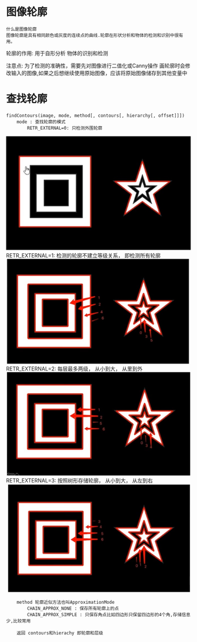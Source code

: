 # 图像轮廓
    什么是图像轮廓
    图像轮廓是具有相同颜色或灰度的连续点的曲线.轮廓在形状分析和物体的检测和识别中很有用。

轮廓的作用:
    用于自形分析
    物体的识别和检测

注意点:
    为了检测的准确性，需要先对图像进行二值化或Canny操作
    画轮廓时会修改输入的图像,如果之后想继续使用原始图像，应该将原始图像储存到其他变量中

# 查找轮廓
    findContours(image, mode, method[, contours[, hierarchy[, offset]]])
        mode : 查找轮廓的模式
            RETR_EXTERNAL=0: 只检测外围轮廓
![这是图片](./img/24.jpg "Magic Gardens")
            RETR_EXTERNAL=1: 检测的轮廓不建立等级关系， 即检测所有轮廓
![这是图片](./img/25.jpg "Magic Gardens")
            RETR_EXTERNAL=2: 每层最多两级， 从小到大， 从里到外
![这是图片](./img/26.jpg "Magic Gardens")
            RETR_EXTERNAL=3: 按照树形存储轮廓， 从小到大， 从左到右
![这是图片](./img/27.jpg "Magic Gardens")

        method 轮廓近似方法也叫ApproximationMode
            CHAIN_APPROX_NONE : 保存所有轮廓上的点
            CHAIN_APPROX_SIMPLE : 只保存角点比如四边形只保留四边形的4个角,存储信息少,比较常用
            
        返回 contours和hierachy 即轮廓和层级